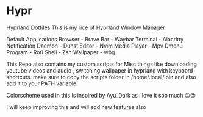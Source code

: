 # Hypr
Hyprland Dotfiles
This is my rice of Hyprland Window Manager

Default Applications 
Browser - Brave
Bar - Waybar
Terminal - Alacritty
Notification Daemon - Dunst
Editor - Nvim
Media Player - Mpv
Dmenu Program - Rofi 
Shell - Zsh
Wallpaper - wbg 

This Repo also contains my custom scripts for Misc things like downloading youtube videos and audio , switching wallpaper in hyprland with keyboard shortcuts.
make sure to copy the scripts folder in /home/.local/.bin and also add it to your PATH variable

Colorscheme used in this is inspired by Ayu_Dark as i love it soo much 😉😉

I will keep improving this and will add new features also

